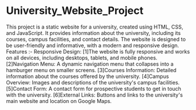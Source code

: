 # University_Website_Project
This project is a static website for a university, created using HTML, CSS, and JavaScript. It provides information about the university, including its courses, campus facilities, and contact details. The website is designed to be user-friendly and informative, with a modern and responsive design.
Features :- Responsive Design: [1]The website is fully responsive and works on all devices, including desktops, tablets, and mobile phones. [2]Navigation Menu: A dynamic navigation menu that collapses into a hamburger menu on smaller screens. [3]Courses Information: Detailed information about the courses offered by the university. [4]Campus Overview: Images and descriptions of the university's campus facilities. [5]Contact Form: A contact form for prospective students to get in touch with the university. [6]External Links: Buttons and links to the university's main website and location on Google Maps.
